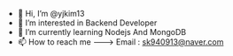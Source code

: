 - 👋 Hi, I’m @yjkim13
- 👀 I’m interested in Backend Developer
- 🌱 I’m currently learning Nodejs And MongoDB 
- 📫 How to reach me ---> Email : <sk940913@naver.com>

<!---
yjkim13/yjkim13 is a ✨ special ✨ repository because its `README.md` (this file) appears on your GitHub profile.
You can click the Preview link to take a look at your changes.
--->
